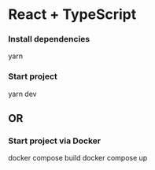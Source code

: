 # React + TypeScript

### Install dependencies

yarn

### Start project

yarn dev

## OR

### Start project via Docker

docker compose build
docker compose up
